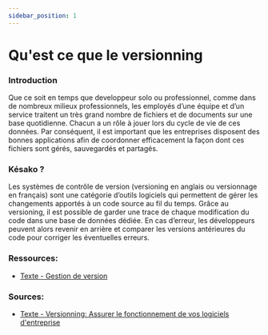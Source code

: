 ```yaml
---
sidebar_position: 1
---
```


# Qu'est ce que le versionning

### Introduction

Que ce soit en temps que developpeur solo ou professionnel, comme dans de nombreux milieux professionnels, les employés d’une équipe et d’un service traitent un très grand nombre de fichiers et de documents sur une base quotidienne. Chacun a un rôle à jouer lors du cycle de vie de ces données. Par conséquent, il est important que les entreprises disposent des bonnes applications afin de coordonner efficacement la façon dont ces fichiers sont gérés, sauvegardés et partagés.

### Késako ?

Les systèmes de contrôle de version (versioning en anglais ou versionnage en français) sont une catégorie d’outils logiciels qui permettent de gérer les changements apportés à un code source au fil du temps. Grâce au versioning, il est possible de garder une trace de chaque modification du code dans une base de données dédiée. En cas d’erreur, les développeurs peuvent alors revenir en arrière et comparer les versions antérieures du code pour corriger les éventuelles erreurs.

### Ressources:

* [Texte - Gestion de version](https://fr.wikipedia.org/wiki/Gestion_de_versions)

### Sources:

* [Texte - Versionning: Assurer le fonctionnement de vos logiciels d'entreprise](https://www.nowteam.net/versioning-assurer-le-fonctionnement-de-vos-logiciels-dentreprise/)